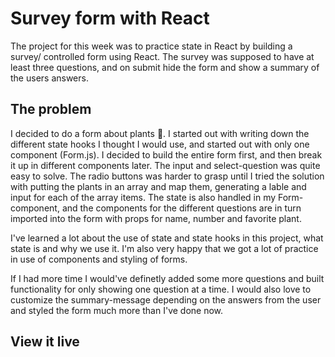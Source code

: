 # Survey form with React

The project for this week was to practice state in React by building a survey/ controlled form using React. The survey was supposed to have at least three questions, and on submit hide the form and show a summary of the users answers. 

## The problem

I decided to do a form about plants 🌵. I started out with writing down the different state hooks I thought I would use, and started out with only one component (Form.js). I decided to build the entire form first, and then break it up in different components later. The input and select-question was quite easy to solve. The radio buttons was harder to grasp until I tried the solution with putting the plants in an array and map them, generating a lable and input for each of the array items. The state is also handled in my Form-component, and the components for the different questions are in turn imported into the form with props for name, number and favorite plant. 

I've learned a lot about the use of state and state hooks in this project, what state is and why we use it. I'm also very happy that we got a lot of practice in use of components and styling of forms. 

If I had more time I would've definetly added some more questions and built functionality for only showing one question at a time. I would also love to customize the summary-message depending on the answers from the user and styled the form much more than I've done now. 

## View it live

